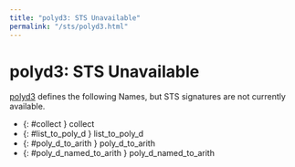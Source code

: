```yaml
---
title: "polyd3: STS Unavailable"
permalink: "/sts/polyd3.html"
---
```


# polyd3: STS Unavailable


[polyd3](/cd/polyd3)
defines the following Names, but STS signatures are not currently available.


 *  {: #collect } collect
 *  {: #list_to_poly_d } list_to_poly_d
 *  {: #poly_d_to_arith } poly_d_to_arith
 *  {: #poly_d_named_to_arith } poly_d_named_to_arith